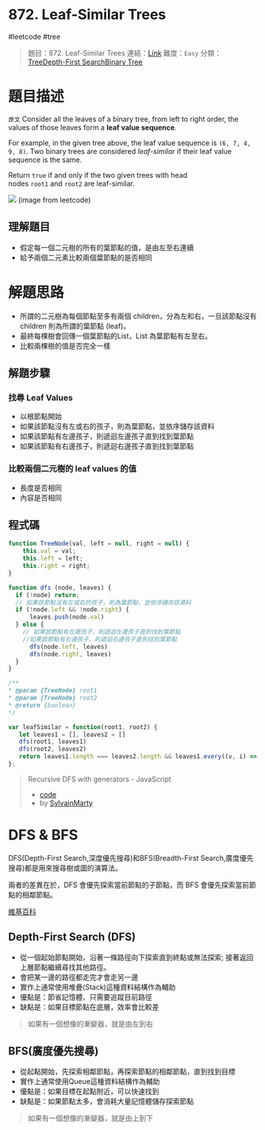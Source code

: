 # 872. Leaf-Similar Trees
#leetcode #tree

> 題目：872. Leaf-Similar Trees
> 連結：[Link](https://leetcode.com/problems/leaf-similar-trees/?envType=study-plan-v2&envId=leetcode-75)
> 難度：`Easy`
> 分類：[Tree](https://leetcode.com/tag/tree/)[Depth-First Search](https://leetcode.com/tag/depth-first-search/)[Binary Tree](https://leetcode.com/tag/binary-tree/)

# 題目描述
`原文`
Consider all the leaves of a binary tree, from left to right order, the values of those leaves form a **leaf value sequence**_._

For example, in the given tree above, the leaf value sequence is `(6, 7, 4, 9, 8)`.
Two binary trees are considered _leaf-similar_ if their leaf value sequence is the same.

Return `true` if and only if the two given trees with head nodes `root1` and `root2` are leaf-similar.

![](https://assets.leetcode.com/uploads/2020/09/03/leaf-similar-1.jpg)
(image from leetcode)

## 理解題目
- 假定每一個二元樹的所有的葉節點的值，是由左至右連續
- 給予兩個二元素比較兩個葉節點的是否相同

# 解題思路
- 所謂的二元樹為每個節點至多有兩個 children，分為左和右，一旦該節點沒有 children 則為所謂的葉節點 (leaf)。
- 最終每棵樹會回傳一個葉節點的List，List 為葉節點有左至右。 
- 比較兩棵樹的值是否完全一樣

## 解題步驟
### 找尋 Leaf Values
- 以根節點開始
- 如果該節點沒有左或右的孩子，則為葉節點，並依序儲存該資料
- 如果該節點有左邊孩子，則遞迴左邊孩子直到找到葉節點
- 如果該節點有右邊孩子，則遞迴右邊孩子直到找到葉節點

### 比較兩個二元樹的 leaf values 的值
- 長度是否相同
- 內容是否相同

## 程式碼
``` js
function TreeNode(val, left = null, right = null) { 
	this.val = val;
	this.left = left;
	this.right = right; 
}

function dfs (node, leaves) {
  if (!node) return;
  // 如果該節點沒有左或右的孩子，則為葉節點，並依序儲存該資料
  if (!node.left && !node.right) {
	  leaves.push(node.val)
  } else {
 	// 如果該節點有左邊孩子，則遞迴左邊孩子直到找到葉節點
    //如果該節點有右邊孩子，則遞迴右邊孩子直到找到葉節點
	  dfs(node.left, leaves)
	  dfs(node.right, leaves)
  }
}

/**
* @param {TreeNode} root1
* @param {TreeNode} root2
* @return {boolean}
*/

var leafSimilar = function(root1, root2) {
   let leaves1 = [], leaves2 = []
   dfs(root1, leaves1)
   dfs(root2, leaves2)
   return leaves1.length === leaves2.length && leaves1.every((v, i) => v === leaves2[i])
}; 
```

> Recursive DFS with generators - JavaScript 
> - [code](https://leetcode.com/problems/leaf-similar-trees/solutions/4536923/recursive-dfs-with-generators-javascript/?envType=study-plan-v2&envId=leetcode-75)
> - by [SylvainMarty](https://leetcode.com/SylvainMarty/)
# DFS & BFS
DFS(Depth-First Search,深度優先搜尋)和BFS(Breadth-First Search,廣度優先搜尋)都是用來搜尋樹或圖的演算法。

兩者的差異在於，DFS 會優先探索當前節點的子節點，而 BFS 會優先探索當前節點的相鄰節點。

[維基百科](https://zh.wikipedia.org/zh-tw/%E6%B7%B1%E5%BA%A6%E4%BC%98%E5%85%88%E6%90%9C%E7%B4%A2)
## Depth-First Search (DFS)
- 從一個起始節點開始，沿著一條路徑向下探索直到終點或無法探索; 接著返回上層節點繼續尋找其他路徑。
- 會把某一邊的路徑都走完才會走另一邊
- 實作上通常使用堆疊(Stack)這種資料結構作為輔助
- 優點是：節省記憶體、只需要追蹤目前路徑
- 缺點是：如果目標節點在底層，效率會比較差

> 如果有一個想像的漸變器，就是由左到右

## BFS(廣度優先搜尋)
- 從起點開始，先探索相鄰節點，再探索節點的相鄰節點，直到找到目標
- 實作上通常使用Queue這種資料結構作為輔助
- 優點是：如果目標在起點附近，可以快速找到
- 缺點是：如果節點太多，會消耗大量記憶體儲存探索節點

> 如果有一個想像的漸變器，就是由上到下
